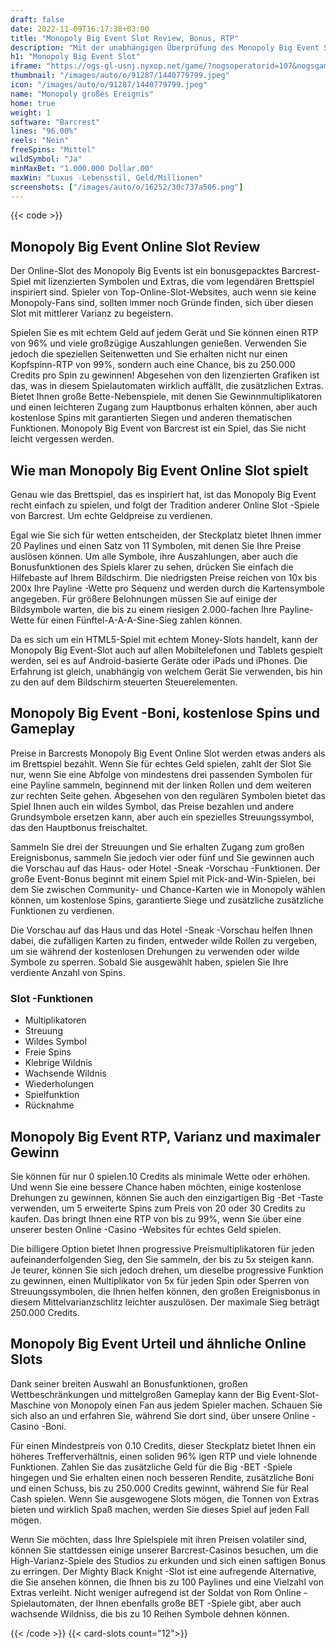 ```yaml
---
draft: false
date: 2022-11-09T16:17:38+03:00
title: "Monopoly Big Event Slot Review, Bonus, RTP"
description: "Mit der unabhängigen Überprüfung des Monopoly Big Event Slot aus Barcrest können Sie kostenlos oder echtes Geld spielen und hier einen Bonus erhalten!"
h1: "Monopoly Big Event Slot"
iframe: "https://ogs-gl-usnj.nyxop.net/game/?nogsoperatorid=107&nogsgameid=500039&nogsmode=demo&nogslang=EN&nogscurrency=USD&clienttype=html5"
thumbnail: "/images/auto/o/91287/1440779799.jpeg"
icon: "/images/auto/o/91287/1440779799.jpeg"
name: "Monopoly großes Ereignis"
home: true
weight: 1
software: "Barcrest"
lines: "96.00%"
reels: "Nein"
freeSpins: "Mittel"
wildSymbol: "Ja"
minMaxBet: "1.000.000 Dollar.00"
maxWin: "Luxus -Lebensstil, Geld/Millionen"
screenshots: ["/images/auto/o/16252/30c737a506.png"]
---
```


{{< code >}}<h2>Monopoly Big Event Online Slot Review</h2><p>Der Online-Slot des Monopoly Big Events ist ein bonusgepacktes Barcrest-Spiel mit lizenzierten Symbolen und Extras, die vom legendären Brettspiel inspiriert sind. Spieler von Top-Online-Slot-Websites, auch wenn sie keine Monopoly-Fans sind, sollten immer noch Gründe finden, sich über diesen Slot mit mittlerer Varianz zu begeistern.</p><p>Spielen Sie es mit echtem Geld auf jedem Gerät und Sie können einen RTP von 96% und viele großzügige Auszahlungen genießen. Verwenden Sie jedoch die speziellen Seitenwetten und Sie erhalten nicht nur einen Kopfspinn-RTP von 99%, sondern auch eine Chance, bis zu 250.000 Credits pro Spin zu gewinnen! Abgesehen von den lizenzierten Grafiken ist das, was in diesem Spielautomaten wirklich auffällt, die zusätzlichen Extras. Bietet Ihnen große Bette-Nebenspiele, mit denen Sie Gewinnmultiplikatoren und einen leichteren Zugang zum Hauptbonus erhalten können, aber auch kostenlose Spins mit garantierten Siegen und anderen thematischen Funktionen. Monopoly Big Event von Barcrest ist ein Spiel, das Sie nicht leicht vergessen werden.</p><h2>Wie man Monopoly Big Event Online Slot spielt</h2><p>Genau wie das Brettspiel, das es inspiriert hat, ist das Monopoly Big Event recht einfach zu spielen, und folgt der Tradition anderer Online Slot -Spiele von Barcrest. Um echte Geldpreise zu verdienen.</p><p>Egal wie Sie sich für wetten entscheiden, der Steckplatz bietet Ihnen immer 20 Paylines und einen Satz von 11 Symbolen, mit denen Sie Ihre Preise auslösen können. Um alle Symbole, ihre Auszahlungen, aber auch die Bonusfunktionen des Spiels klarer zu sehen, drücken Sie einfach die Hilfebaste auf Ihrem Bildschirm. Die niedrigsten Preise reichen von 10x bis 200x Ihre Payline -Wette pro Sequenz und werden durch die Kartensymbole angegeben. Für größere Belohnungen müssen Sie auf einige der Bildsymbole warten, die bis zu einem riesigen 2.000-fachen Ihre Payline-Wette für einen Fünftel-A-A-A-Sine-Sieg zahlen können.</p><p>Da es sich um ein HTML5-Spiel mit echtem Money-Slots handelt, kann der Monopoly Big Event-Slot auch auf allen Mobiltelefonen und Tablets gespielt werden, sei es auf Android-basierte Geräte oder iPads und iPhones. Die Erfahrung ist gleich, unabhängig von welchem Gerät Sie verwenden, bis hin zu den auf dem Bildschirm steuerten Steuerelementen.</p><h2>Monopoly Big Event -Boni, kostenlose Spins und Gameplay</h2><p>Preise in Barcrests Monopoly Big Event Online Slot werden etwas anders als im Brettspiel bezahlt. Wenn Sie für echtes Geld spielen, zahlt der Slot Sie nur, wenn Sie eine Abfolge von mindestens drei passenden Symbolen für eine Payline sammeln, beginnend mit der linken Rollen und dem weiteren zur rechten Seite gehen. Abgesehen von den regulären Symbolen bietet das Spiel Ihnen auch ein wildes Symbol, das Preise bezahlen und andere Grundsymbole ersetzen kann, aber auch ein spezielles Streuungssymbol, das den Hauptbonus freischaltet.</p><p>Sammeln Sie drei der Streuungen und Sie erhalten Zugang zum großen Ereignisbonus, sammeln Sie jedoch vier oder fünf und Sie gewinnen auch die Vorschau auf das Haus- oder Hotel -Sneak -Vorschau -Funktionen. Der große Event-Bonus beginnt mit einem Spiel mit Pick-and-Win-Spielen, bei dem Sie zwischen Community- und Chance-Karten wie in Monopoly wählen können, um kostenlose Spins, garantierte Siege und zusätzliche zusätzliche Funktionen zu verdienen.</p><p>Die Vorschau auf das Haus und das Hotel -Sneak -Vorschau helfen Ihnen dabei, die zufälligen Karten zu finden, entweder wilde Rollen zu vergeben, um sie während der kostenlosen Drehungen zu verwenden oder wilde Symbole zu sperren. Sobald Sie ausgewählt haben, spielen Sie Ihre verdiente Anzahl von Spins.</p><h3>
Slot -Funktionen</h3><ul>
<li></span>
Multiplikatoren</li>
<li></span>
Streuung</li>
<li></span>
Wildes Symbol</li>
<li></span>
Freie Spins</li>
<li></span>
Klebrige Wildnis</li>
<li></span>
Wachsende Wildnis</li>
<li></span>
Wiederholungen</li>
<li></span>
Spielfunktion</li>
<li></span>
Rücknahme</li></ul><h2>Monopoly Big Event RTP, Varianz und maximaler Gewinn</h2><p>Sie können für nur 0 spielen.10 Credits als minimale Wette oder erhöhen. Und wenn Sie eine bessere Chance haben möchten, einige kostenlose Drehungen zu gewinnen, können Sie auch den einzigartigen Big -Bet -Taste verwenden, um 5 erweiterte Spins zum Preis von 20 oder 30 Credits zu kaufen. Das bringt Ihnen eine RTP von bis zu 99%, wenn Sie über eine unserer besten Online -Casino -Websites für echtes Geld spielen.</p><p>Die billigere Option bietet Ihnen progressive Preismultiplikatoren für jeden aufeinanderfolgenden Sieg, den Sie sammeln, der bis zu 5x steigen kann. Je teurer, können Sie sich jedoch drehen, um dieselbe progressive Funktion zu gewinnen, einen Multiplikator von 5x für jeden Spin oder Sperren von Streuungssymbolen, die Ihnen helfen können, den großen Ereignisbonus in diesem Mittelvarianzschlitz leichter auszulösen. Der maximale Sieg beträgt 250.000 Credits.</p><h2>Monopoly Big Event Urteil und ähnliche Online Slots</h2><p>Dank seiner breiten Auswahl an Bonusfunktionen, großen Wettbeschränkungen und mittelgroßen Gameplay kann der Big Event-Slot-Maschine von Monopoly einen Fan aus jedem Spieler machen. Schauen Sie sich also an und erfahren Sie, während Sie dort sind, über unsere Online -Casino -Boni.</p><p>Für einen Mindestpreis von 0.10 Credits, dieser Steckplatz bietet Ihnen ein höheres Trefferverhältnis, einen soliden 96% igen RTP und viele lohnende Funktionen. Zahlen Sie das zusätzliche Geld für die Big -BET -Spiele hingegen und Sie erhalten einen noch besseren Rendite, zusätzliche Boni und einen Schuss, bis zu 250.000 Credits gewinnt, während Sie für Real Cash spielen. Wenn Sie ausgewogene Slots mögen, die Tonnen von Extras bieten und wirklich Spaß machen, werden Sie dieses Spiel auf jeden Fall mögen.</p><p>Wenn Sie möchten, dass Ihre Spielspiele mit ihren Preisen volatiler sind, können Sie stattdessen einige unserer Barcrest-Casinos besuchen, um die High-Varianz-Spiele des Studios zu erkunden und sich einen saftigen Bonus zu erringen. Der Mighty Black Knight -Slot ist eine aufregende Alternative, die Sie ansehen können, die Ihnen bis zu 100 Paylines und eine Vielzahl von Extras verleiht. Nicht weniger aufregend ist der Soldat von Rom Online -Spielautomaten, der Ihnen ebenfalls große BET -Spiele gibt, aber auch wachsende Wildniss, die bis zu 10 Reihen Symbole dehnen können.</p>{{< /code >}}
{{< card-slots count="12">}}
